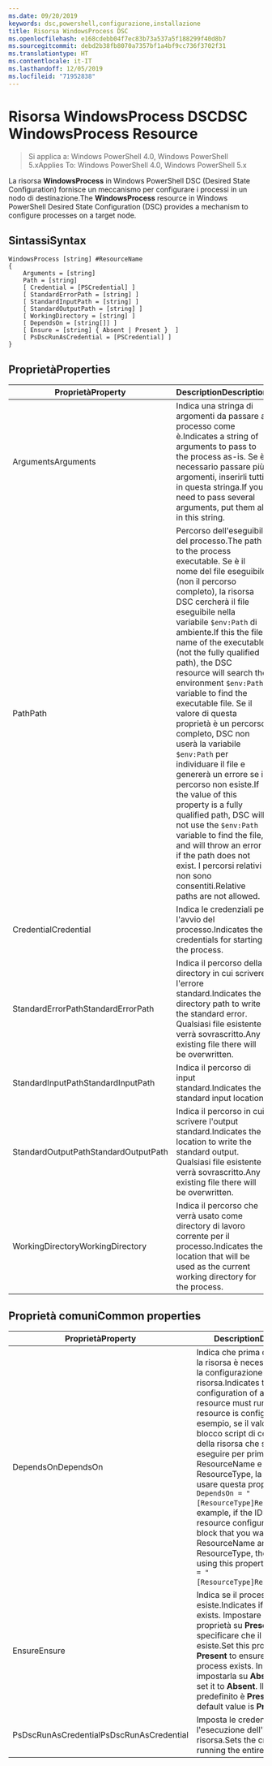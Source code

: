 ```yaml
---
ms.date: 09/20/2019
keywords: dsc,powershell,configurazione,installazione
title: Risorsa WindowsProcess DSC
ms.openlocfilehash: e168cdebb04f7ec83b73a537a5f188299f40d8b7
ms.sourcegitcommit: debd2b38fb8070a7357bf1a4bf9cc736f3702f31
ms.translationtype: HT
ms.contentlocale: it-IT
ms.lasthandoff: 12/05/2019
ms.locfileid: "71952838"
---
```

# <a name="dsc-windowsprocess-resource"></a><span data-ttu-id="2de72-103">Risorsa WindowsProcess DSC</span><span class="sxs-lookup"><span data-stu-id="2de72-103">DSC WindowsProcess Resource</span></span>

> <span data-ttu-id="2de72-104">Si applica a: Windows PowerShell 4.0, Windows PowerShell 5.x</span><span class="sxs-lookup"><span data-stu-id="2de72-104">Applies To: Windows PowerShell 4.0, Windows PowerShell 5.x</span></span>

<span data-ttu-id="2de72-105">La risorsa **WindowsProcess** in Windows PowerShell DSC (Desired State Configuration) fornisce un meccanismo per configurare i processi in un nodo di destinazione.</span><span class="sxs-lookup"><span data-stu-id="2de72-105">The **WindowsProcess** resource in Windows PowerShell Desired State Configuration (DSC) provides a mechanism to configure processes on a target node.</span></span>

## <a name="syntax"></a><span data-ttu-id="2de72-106">Sintassi</span><span class="sxs-lookup"><span data-stu-id="2de72-106">Syntax</span></span>

```Syntax
WindowsProcess [string] #ResourceName
{
    Arguments = [string]
    Path = [string]
    [ Credential = [PSCredential] ]
    [ StandardErrorPath = [string] ]
    [ StandardInputPath = [string] ]
    [ StandardOutputPath = [string] ]
    [ WorkingDirectory = [string] ]
    [ DependsOn = [string[]] ]
    [ Ensure = [string] { Absent | Present }  ]
    [ PsDscRunAsCredential = [PSCredential] ]
}
```

## <a name="properties"></a><span data-ttu-id="2de72-107">Proprietà</span><span class="sxs-lookup"><span data-stu-id="2de72-107">Properties</span></span>

|<span data-ttu-id="2de72-108">Proprietà</span><span class="sxs-lookup"><span data-stu-id="2de72-108">Property</span></span> |<span data-ttu-id="2de72-109">Description</span><span class="sxs-lookup"><span data-stu-id="2de72-109">Description</span></span> |
|---|---|
|<span data-ttu-id="2de72-110">Arguments</span><span class="sxs-lookup"><span data-stu-id="2de72-110">Arguments</span></span> |<span data-ttu-id="2de72-111">Indica una stringa di argomenti da passare al processo come è.</span><span class="sxs-lookup"><span data-stu-id="2de72-111">Indicates a string of arguments to pass to the process as-is.</span></span> <span data-ttu-id="2de72-112">Se è necessario passare più argomenti, inserirli tutti in questa stringa.</span><span class="sxs-lookup"><span data-stu-id="2de72-112">If you need to pass several arguments, put them all in this string.</span></span> |
|<span data-ttu-id="2de72-113">Path</span><span class="sxs-lookup"><span data-stu-id="2de72-113">Path</span></span> |<span data-ttu-id="2de72-114">Percorso dell'eseguibile del processo.</span><span class="sxs-lookup"><span data-stu-id="2de72-114">The path to the process executable.</span></span> <span data-ttu-id="2de72-115">Se è il nome del file eseguibile (non il percorso completo), la risorsa DSC cercherà il file eseguibile nella variabile `$env:Path` di ambiente.</span><span class="sxs-lookup"><span data-stu-id="2de72-115">If this the file name of the executable (not the fully qualified path), the DSC resource will search the environment `$env:Path` variable to find the executable file.</span></span> <span data-ttu-id="2de72-116">Se il valore di questa proprietà è un percorso completo, DSC non userà la variabile `$env:Path` per individuare il file e genererà un errore se il percorso non esiste.</span><span class="sxs-lookup"><span data-stu-id="2de72-116">If the value of this property is a fully qualified path, DSC will not use the `$env:Path` variable to find the file, and will throw an error if the path does not exist.</span></span> <span data-ttu-id="2de72-117">I percorsi relativi non sono consentiti.</span><span class="sxs-lookup"><span data-stu-id="2de72-117">Relative paths are not allowed.</span></span> |
|<span data-ttu-id="2de72-118">Credential</span><span class="sxs-lookup"><span data-stu-id="2de72-118">Credential</span></span> |<span data-ttu-id="2de72-119">Indica le credenziali per l'avvio del processo.</span><span class="sxs-lookup"><span data-stu-id="2de72-119">Indicates the credentials for starting the process.</span></span> |
|<span data-ttu-id="2de72-120">StandardErrorPath</span><span class="sxs-lookup"><span data-stu-id="2de72-120">StandardErrorPath</span></span> |<span data-ttu-id="2de72-121">Indica il percorso della directory in cui scrivere l'errore standard.</span><span class="sxs-lookup"><span data-stu-id="2de72-121">Indicates the directory path to write the standard error.</span></span> <span data-ttu-id="2de72-122">Qualsiasi file esistente verrà sovrascritto.</span><span class="sxs-lookup"><span data-stu-id="2de72-122">Any existing file there will be overwritten.</span></span> |
|<span data-ttu-id="2de72-123">StandardInputPath</span><span class="sxs-lookup"><span data-stu-id="2de72-123">StandardInputPath</span></span> |<span data-ttu-id="2de72-124">Indica il percorso di input standard.</span><span class="sxs-lookup"><span data-stu-id="2de72-124">Indicates the standard input location.</span></span> |
|<span data-ttu-id="2de72-125">StandardOutputPath</span><span class="sxs-lookup"><span data-stu-id="2de72-125">StandardOutputPath</span></span> |<span data-ttu-id="2de72-126">Indica il percorso in cui scrivere l'output standard.</span><span class="sxs-lookup"><span data-stu-id="2de72-126">Indicates the location to write the standard output.</span></span> <span data-ttu-id="2de72-127">Qualsiasi file esistente verrà sovrascritto.</span><span class="sxs-lookup"><span data-stu-id="2de72-127">Any existing file there will be overwritten.</span></span> |
|<span data-ttu-id="2de72-128">WorkingDirectory</span><span class="sxs-lookup"><span data-stu-id="2de72-128">WorkingDirectory</span></span> |<span data-ttu-id="2de72-129">Indica il percorso che verrà usato come directory di lavoro corrente per il processo.</span><span class="sxs-lookup"><span data-stu-id="2de72-129">Indicates the location that will be used as the current working directory for the process.</span></span> |

## <a name="common-properties"></a><span data-ttu-id="2de72-130">Proprietà comuni</span><span class="sxs-lookup"><span data-stu-id="2de72-130">Common properties</span></span>

|<span data-ttu-id="2de72-131">Proprietà</span><span class="sxs-lookup"><span data-stu-id="2de72-131">Property</span></span> |<span data-ttu-id="2de72-132">Description</span><span class="sxs-lookup"><span data-stu-id="2de72-132">Description</span></span> |
|---|---|
|<span data-ttu-id="2de72-133">DependsOn</span><span class="sxs-lookup"><span data-stu-id="2de72-133">DependsOn</span></span> |<span data-ttu-id="2de72-134">Indica che prima di configurare la risorsa è necessario eseguire la configurazione di un'altra risorsa.</span><span class="sxs-lookup"><span data-stu-id="2de72-134">Indicates that the configuration of another resource must run before this resource is configured.</span></span> <span data-ttu-id="2de72-135">Ad esempio, se il valore di ID del blocco script di configurazione della risorsa che si vuole eseguire per primo è ResourceName e il tipo è ResourceType, la sintassi per usare questa proprietà è `DependsOn = "[ResourceType]ResourceName"`.</span><span class="sxs-lookup"><span data-stu-id="2de72-135">For example, if the ID of the resource configuration script block that you want to run first is ResourceName and its type is ResourceType, the syntax for using this property is `DependsOn = "[ResourceType]ResourceName"`.</span></span> |
|<span data-ttu-id="2de72-136">Ensure</span><span class="sxs-lookup"><span data-stu-id="2de72-136">Ensure</span></span> |<span data-ttu-id="2de72-137">Indica se il processo esiste.</span><span class="sxs-lookup"><span data-stu-id="2de72-137">Indicates if the process exists.</span></span> <span data-ttu-id="2de72-138">Impostare questa proprietà su **Present** per specificare che il processo esiste.</span><span class="sxs-lookup"><span data-stu-id="2de72-138">Set this property to **Present** to ensure that the process exists.</span></span> <span data-ttu-id="2de72-139">In caso contrario, impostarla su **Absent**.</span><span class="sxs-lookup"><span data-stu-id="2de72-139">Otherwise, set it to **Absent**.</span></span> <span data-ttu-id="2de72-140">Il valore predefinito è **Present**.</span><span class="sxs-lookup"><span data-stu-id="2de72-140">The default value is **Present**.</span></span> |
|<span data-ttu-id="2de72-141">PsDscRunAsCredential</span><span class="sxs-lookup"><span data-stu-id="2de72-141">PsDscRunAsCredential</span></span> |<span data-ttu-id="2de72-142">Imposta le credenziali per l'esecuzione dell'intera risorsa.</span><span class="sxs-lookup"><span data-stu-id="2de72-142">Sets the credential for running the entire resource as.</span></span> |